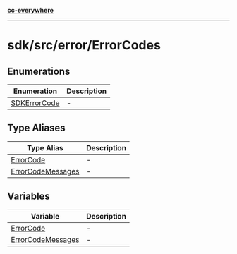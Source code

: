 [**cc-everywhere**](../../../../index.md)

***

# sdk/src/error/ErrorCodes

## Enumerations

| Enumeration | Description |
| ------ | ------ |
| [SDKErrorCode](../error-codes/enumerations/sdk-error-code.md) | - |

## Type Aliases

| Type Alias | Description |
| ------ | ------ |
| [ErrorCode](../error-codes/type-aliases/error-code.md) | - |
| [ErrorCodeMessages](../error-codes/type-aliases/error-code-messages.md) | - |

## Variables

| Variable | Description |
| ------ | ------ |
| [ErrorCode](../error-codes/variables/error-code.md) | - |
| [ErrorCodeMessages](../error-codes/variables/error-code-messages.md) | - |
